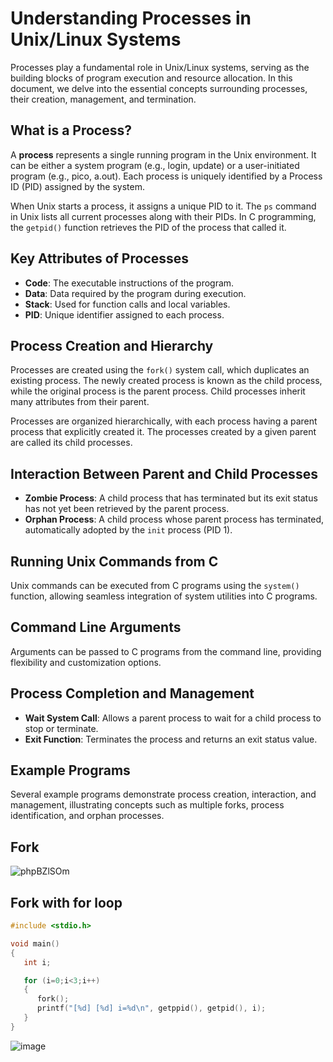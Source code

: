# Understanding Processes in Unix/Linux Systems

Processes play a fundamental role in Unix/Linux systems, serving as the building blocks of program execution and resource allocation. In this document, we delve into the essential concepts surrounding processes, their creation, management, and termination.

## What is a Process?

A **process** represents a single running program in the Unix environment. It can be either a system program (e.g., login, update) or a user-initiated program (e.g., pico, a.out). Each process is uniquely identified by a Process ID (PID) assigned by the system.

When Unix starts a process, it assigns a unique PID to it. The `ps` command in Unix lists all current processes along with their PIDs. In C programming, the `getpid()` function retrieves the PID of the process that called it.

## Key Attributes of Processes

- **Code**: The executable instructions of the program.
- **Data**: Data required by the program during execution.
- **Stack**: Used for function calls and local variables.
- **PID**: Unique identifier assigned to each process.

## Process Creation and Hierarchy

Processes are created using the `fork()` system call, which duplicates an existing process. The newly created process is known as the child process, while the original process is the parent process. Child processes inherit many attributes from their parent.

Processes are organized hierarchically, with each process having a parent process that explicitly created it. The processes created by a given parent are called its child processes.

## Interaction Between Parent and Child Processes

- **Zombie Process**: A child process that has terminated but its exit status has not yet been retrieved by the parent process.
- **Orphan Process**: A child process whose parent process has terminated, automatically adopted by the `init` process (PID 1).

## Running Unix Commands from C

Unix commands can be executed from C programs using the `system()` function, allowing seamless integration of system utilities into C programs.

## Command Line Arguments

Arguments can be passed to C programs from the command line, providing flexibility and customization options.

## Process Completion and Management

- **Wait System Call**: Allows a parent process to wait for a child process to stop or terminate.
- **Exit Function**: Terminates the process and returns an exit status value.

## Example Programs

Several example programs demonstrate process creation, interaction, and management, illustrating concepts such as multiple forks, process identification, and orphan processes.

## Fork 
![phpBZlSOm](https://github.com/vansh-seth/Operating-System/assets/111755254/fcf87514-45bd-4171-9435-edf6bf5cd4ca)


## Fork with for loop
```c
#include <stdio.h>

void main()
{
   int i;

   for (i=0;i<3;i++)
   {
      fork();
      printf("[%d] [%d] i=%d\n", getppid(), getpid(), i);
   }
}
```

![image](https://github.com/vansh-seth/Operating-System/assets/111755254/d97e72e6-a600-4087-95b6-af6e2e4b656a)
